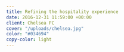 ```yaml
---
title: Refining the hospitality experience
date: 2016-12-31 11:59:00 +00:00
client: Chelsea FC
cover: "/uploads/chelsea.jpg"
color: "#034694"
copy-color: light
---
```

